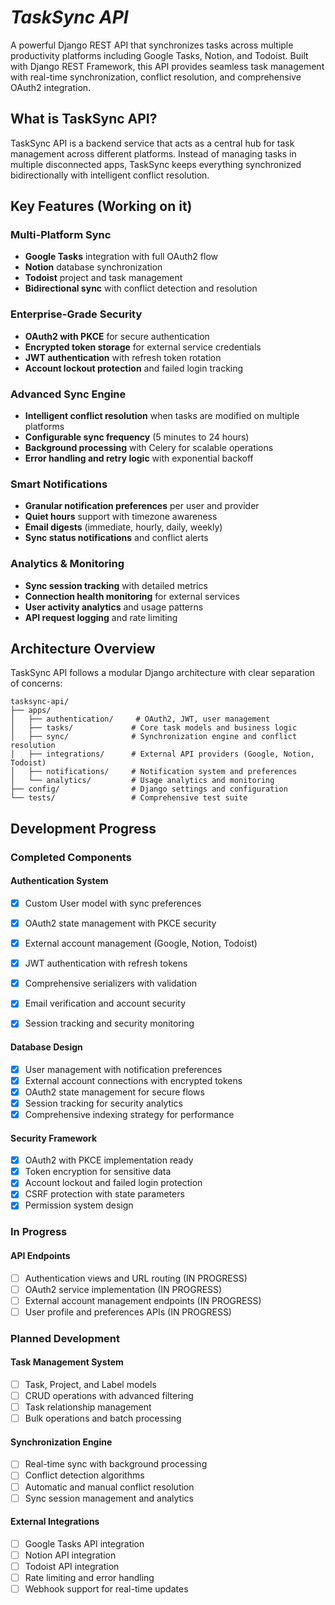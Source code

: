 # ***TaskSync API***

A powerful Django REST API that synchronizes tasks across multiple productivity platforms including Google Tasks, Notion, and Todoist. Built with Django REST Framework, this API provides seamless task management with real-time synchronization, conflict resolution, and comprehensive OAuth2 integration.

## What is TaskSync API?

TaskSync API is a backend service that acts as a central hub for task management across different platforms. Instead of managing tasks in multiple disconnected apps, TaskSync keeps everything synchronized bidirectionally with intelligent conflict resolution.


## **Key Features (Working on it)**

### **Multi-Platform Sync**
- **Google Tasks** integration with full OAuth2 flow
- **Notion** database synchronization
- **Todoist** project and task management
- **Bidirectional sync** with conflict detection and resolution

### **Enterprise-Grade Security**
- **OAuth2 with PKCE** for secure authentication
- **Encrypted token storage** for external service credentials
- **JWT authentication** with refresh token rotation
- **Account lockout protection** and failed login tracking

### **Advanced Sync Engine**
- **Intelligent conflict resolution** when tasks are modified on multiple platforms
- **Configurable sync frequency** (5 minutes to 24 hours)
- **Background processing** with Celery for scalable operations
- **Error handling and retry logic** with exponential backoff

### **Smart Notifications**
- **Granular notification preferences** per user and provider
- **Quiet hours** support with timezone awareness
- **Email digests** (immediate, hourly, daily, weekly)
- **Sync status notifications** and conflict alerts

### **Analytics & Monitoring**
- **Sync session tracking** with detailed metrics
- **Connection health monitoring** for external services
- **User activity analytics** and usage patterns
- **API request logging** and rate limiting

## **Architecture Overview**

TaskSync API follows a modular Django architecture with clear separation of concerns:

```
tasksync-api/
├── apps/
│   ├── authentication/     # OAuth2, JWT, user management
│   ├── tasks/             # Core task models and business logic
│   ├── sync/              # Synchronization engine and conflict resolution
│   ├── integrations/      # External API providers (Google, Notion, Todoist)
│   ├── notifications/     # Notification system and preferences
│   └── analytics/         # Usage analytics and monitoring
├── config/                # Django settings and configuration
└── tests/                 # Comprehensive test suite
```

## **Development Progress**

### **Completed Components**


#### **Authentication System**

- [x] Custom User model with sync preferences
- [x] OAuth2 state management with PKCE security
- [x] External account management (Google, Notion, Todoist)
- [x] JWT authentication with refresh tokens
- [x] Comprehensive serializers with validation
- [x] Email verification and account security
- [x] Session tracking and security monitoring


#### **Database Design**

- [x] User management with notification preferences
- [x] External account connections with encrypted tokens
- [x] OAuth2 state management for secure flows
- [x] Session tracking for security analytics
- [x] Comprehensive indexing strategy for performance

#### **Security Framework**

- [x] OAuth2 with PKCE implementation ready
- [x] Token encryption for sensitive data
- [x] Account lockout and failed login protection
- [x] CSRF protection with state parameters
- [x] Permission system design

### **In Progress**

#### **API Endpoints**
- [ ] Authentication views and URL routing (IN PROGRESS)
- [ ] OAuth2 service implementation (IN PROGRESS)
- [ ] External account management endpoints (IN PROGRESS)
- [ ] User profile and preferences APIs (IN PROGRESS)

### **Planned Development**

#### **Task Management System**
- [ ] Task, Project, and Label models
- [ ] CRUD operations with advanced filtering
- [ ]  Task relationship management
- [ ]  Bulk operations and batch processing

#### **Synchronization Engine**
- [ ]  Real-time sync with background processing
- [ ]  Conflict detection algorithms
- [ ]  Automatic and manual conflict resolution
- [ ]  Sync session management and analytics

#### **External Integrations**
- [ ]  Google Tasks API integration
- [ ]  Notion API integration  
- [ ]  Todoist API integration
- [ ]  Rate limiting and error handling
- [ ]  Webhook support for real-time updates
